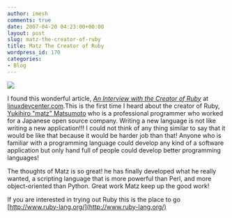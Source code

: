 ```yaml
---
author: imesh
comments: true
date: 2007-04-20 04:23:00+00:00
layout: post
slug: matz-the-creator-of-ruby
title: Matz The Creator of Ruby
wordpress_id: 170
categories:
- Blog
---
```


![](http://www.imeshonline.net/images/ruby_logo.gif)




I found this wonderful article, _[An Interview with the Creator of Ruby](http://www.linuxdevcenter.com/pub/a/linux/2001/11/29/ruby.html)_ at [linuxdevcenter.com](http://linuxdevcenter.com/).This is the first time I heard about the creator of Ruby, [Yukihiro "matz" Matsumoto](http://www.rubyist.net/~matz/) who is a professional programmer who worked for a Japanese open source company. Writing a new language is not like writing a new application!!! I could not think of any thing similar to say that it would be like that because it would be harder job than that! Anyone who is familiar with a programming language could develop any kind of a software application but only hand full of people could develop better programming languages!




The thoughts of Matz is so great! he has finally developed what he really wanted, a scripting language that is more powerful than Perl, and more object-oriented than Python. Great work Matz keep up the good work!




If you are interested in trying out Ruby this is the place to go [http://www.ruby-lang.org/](http://www.ruby-lang.org/)
